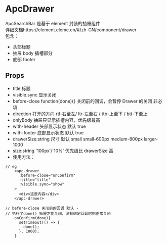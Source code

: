 # ApcDrawer

ApcSearchBar 是基于 element 封装的抽屉组件 </br>
详细文档https://element.eleme.cn/#/zh-CN/component/drawer</br>
包含：</br>

- 头部标题
- 抽屉 body 插槽部分
- 底部 footer

## Props

- title 标题
- visible.sync 显示关闭
- before-close function(done){} 关闭前的回调，会暂停 Drawer 的关闭 非必填
- direction 打开的方向 rtl-右至左/ ltr-左至右 / ttb-上至下 / btt-下至上
- onlyBody 抽屉只显示插槽内容，优先级最高
- with-header 头部显示状态 默认 true
- with-footer 底部显示状态 默认 true
- drawerSize:string 尺寸 默认 small small-600px medium-800px larger-1000
- size:string '100px'/'10%' 优先级比 drawerSize 高
- 使用方法：

```
// eg
    <apc-drawer
      :before-close="onConfirm"
      :title="title"
      :visible.sync="show"
    >
      <div>这是内容</div>
    </apc-drawer>

// before-close 关闭前的回调 默认 -
// 执行了done() 抽屉才能关闭，没有绑定回调时则正常关闭
    onConfirm(done){
      setTimeout(() => {
        done();
      }, 1000);
    }

```
